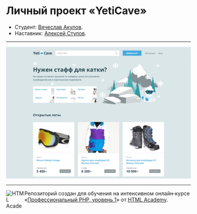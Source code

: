 # Личный проект «YetiCave»

* Студент: [Вячеслав Акулов](https://up.htmlacademy.ru/php/8/user/909803).
* Наставник: [Алексей Стулов](https://up.htmlacademy.ru/php/8/user/25231).

---

<img src="img/yeticave-preview.jpg" alt="Превью сайта «YetiCave»">

---

<a href="https://htmlacademy.ru/intensive/php"><img align="left" width="50" height="50" alt="HTML Academy" src="https://up.htmlacademy.ru/static/img/intensive/php/logo-for-github-2.png"></a>

Репозиторий создан для обучения на интенсивном онлайн‑курсе «[Профессиональный PHP, уровень 1](https://htmlacademy.ru/intensive/php)» от [HTML Academy](https://htmlacademy.ru).
